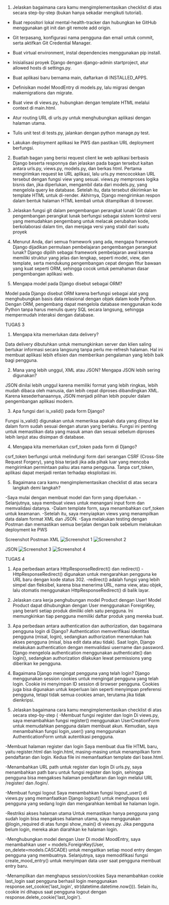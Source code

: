 

1) Jelaskan bagaimana cara kamu mengimplementasikan checklist di atas secara step-by-step (bukan hanya sekadar mengikuti tutorial).
- Buat repositori lokal mental-health-tracker dan hubungkan ke GitHub menggunakan git init dan git remote add origin.

- Git terpasang, konfigurasi nama pengguna dan email untuk commit, serta aktifkan Git Credential Manager.

- Buat virtual environment, instal dependencies menggunakan pip install.

- Inisialisasi proyek Django dengan django-admin startproject, atur allowed hosts di settings.py.

- Buat aplikasi baru bernama main, daftarkan di INSTALLED_APPS.

- Definisikan model MoodEntry di models.py, lalu migrasi dengan makemigrations dan migrate.

- Buat view di views.py, hubungkan dengan template HTML melalui context di main.html.

- Atur routing URL di urls.py untuk menghubungkan aplikasi dengan halaman utama.

- Tulis unit test di tests.py, jalankan dengan python manage.py test.

- Lakukan deployment aplikasi ke PWS dan pastikan URL deployment berfungsi.

2)  Buatlah bagan yang berisi request client ke web aplikasi berbasis Django beserta responnya dan jelaskan pada bagan tersebut kaitan antara urls.py, views.py, models.py, dan berkas html.
Pertama mengirimkan request ke URL aplikasi, lalu urls.py mencocokkan URL tersebut dengan fungsi view yang sesuai. views.py memproses logika bisnis dan, jika diperlukan, mengambil data dari models.py, yang mengelola query ke database. Setelah itu, data tersebut dikirimkan ke template HTML untuk di-render. Akhirnya, Django mengirimkan respon dalam bentuk halaman HTML kembali untuk ditampilkan di browser.

3)  Jelaskan fungsi git dalam pengembangan perangkat lunak!
Git dalam pengembangan perangkat lunak berfungsi sebagai sistem kontrol versi yang memudahkan pengembang untuk melacak perubahan kode, berkolaborasi dalam tim, dan menjaga versi yang stabil dari suatu proyek

4)  Menurut Anda, dari semua framework yang ada, mengapa framework Django dijadikan permulaan pembelajaran pengembangan perangkat lunak?
Django dipilih sebagai framework pembelajaran awal karena memiliki struktur yang jelas dan lengkap, seperti model, view, dan template, serta mendukung pengembangan cepat dengan fitur bawaan yang kuat seperti ORM, sehingga cocok untuk pemahaman dasar pengembangan aplikasi web.

5)  Mengapa model pada Django disebut sebagai ORM?


Model pada Django disebut ORM karena berfungsi sebagai alat yang menghubungkan basis data relasional dengan objek dalam kode Python. Dengan ORM, pengembang dapat mengelola database menggunakan kode Python tanpa harus menulis query SQL secara langsung, sehingga mempermudah interaksi dengan database.




TUGAS 3



1. Mengapa kita memerlukan data delivery?

Data delivery dibutuhkan untuk memungkinkan server dan klien saling bertukar informasi secara langsung tanpa perlu me-refresh halaman. Hal ini membuat aplikasi lebih efisien dan memberikan pengalaman yang lebih baik bagi pengguna.

2. Mana yang lebih unggul, XML atau JSON? Mengapa JSON lebih sering digunakan?

JSON dinilai lebih unggul karena memiliki format yang lebih ringkas, lebih mudah dibaca oleh manusia, dan lebih cepat diproses dibandingkan XML. Karena kesederhanaannya, JSON menjadi pilihan lebih populer dalam pengembangan aplikasi modern.

3. Apa fungsi dari is_valid() pada form Django?

Fungsi is_valid() digunakan untuk memeriksa apakah data yang diinput ke dalam form sudah sesuai dengan aturan yang berlaku. Fungsi ini penting untuk memastikan data yang masuk aman dan sesuai sebelum diproses lebih lanjut atau disimpan di database.

4. Mengapa kita memerlukan csrf_token pada form di Django?

csrf_token berfungsi untuk melindungi form dari serangan CSRF (Cross-Site Request Forgery), yang bisa terjadi jika ada pihak luar yang mencoba mengirimkan permintaan palsu atas nama pengguna. Tanpa csrf_token, aplikasi dapat menjadi rentan terhadap eksploitasi ini.

5. Bagaimana cara kamu mengimplementasikan checklist di atas secara langkah demi langkah?


-Saya mulai dengan membuat model dan form yang diperlukan.
-Selanjutnya, saya membuat views untuk menangani input form dan memvalidasi datanya.
-Dalam template form, saya menambahkan csrf_token untuk keamanan.
-Setelah itu, saya menyiapkan views yang menampilkan data dalam format XML dan JSON.
-Saya melakukan testing dengan Postman dan memastikan semua berjalan dengan baik sebelum melakukan deployment ke PWS

Screenshot Postman
XML
![Screenshot 1](images/1.png)
![Screenshot 2](images/2.png)

JSON
![Screenshot 3](images/3.png)
![Screenshot 4](images/4.png)


TUGAS 4

1) Apa perbedaan antara HttpResponseRedirect() dan redirect()
-HttpResponseRedirect() digunakan untuk mengarahkan pengguna ke URL baru dengan kode status 302.
-redirect() adalah fungsi yang lebih simpel dan fleksibel, karena bisa menerima URL, nama view, atau objek, lalu otomatis menggunakan HttpResponseRedirect() di balik layar.

2) Jelaskan cara kerja penghubungan model Product dengan User!
Model Product dapat dihubungkan dengan User menggunakan ForeignKey, yang berarti setiap produk dimiliki oleh satu pengguna. Ini memungkinkan tiap pengguna memiliki daftar produk yang mereka buat.

3) Apa perbedaan antara authentication dan authorization, dan bagaimana pengguna login di Django?
Authentication memverifikasi identitas pengguna (misal, login), sedangkan authorization menentukan hak akses pengguna (misal, bisa edit data atau tidak). Saat login, Django melakukan authentication dengan memvalidasi username dan password. Django mengelola authentication menggunakan authenticate() dan login(), sedangkan authorization dilakukan lewat permissions yang diberikan ke pengguna.

4) Bagaimana Django mengingat pengguna yang telah login?
Django menggunakan session cookies untuk mengingat pengguna yang telah login. Cookie ini menyimpan ID session di browser pengguna. Cookies juga bisa digunakan untuk keperluan lain seperti menyimpan preferensi pengguna, tetapi tidak semua cookies aman, terutama jika tidak dienkripsi.

5) Jelaskan bagaimana cara kamu mengimplementasikan checklist di atas secara step-by-step (
-Membuat fungsi register dan login
Di views.py, saya menambahkan fungsi register() menggunakan UserCreationForm untuk memudahkan pengguna dalam membuat akun. Kemudian, saya menambahkan fungsi login_user() yang menggunakan AuthenticationForm untuk autentikasi pengguna.

-Membuat halaman register dan login
Saya membuat dua file HTML baru, yaitu register.html dan login.html, masing-masing untuk menampilkan form pendaftaran dan login. Kedua file ini memanfaatkan template dari base.html.

-Menambahkan URL path untuk register dan login
Di urls.py, saya menambahkan path baru untuk fungsi register dan login, sehingga pengguna bisa mengakses halaman pendaftaran dan login melalui URL /register/ dan /login/.

-Membuat fungsi logout
Saya menambahkan fungsi logout_user() di views.py yang memanfaatkan Django logout() untuk menghapus sesi pengguna yang sedang login dan mengarahkan kembali ke halaman login.

-Restriksi akses halaman utama
Untuk memastikan hanya pengguna yang sudah login bisa mengakses halaman utama, saya menggunakan @login_required di atas fungsi show_main() di views.py. Jika pengguna belum login, mereka akan diarahkan ke halaman login.

-Menghubungkan model dengan User
Di model MoodEntry, saya menambahkan user = models.ForeignKey(User, on_delete=models.CASCADE) untuk mengaitkan setiap mood entry dengan pengguna yang membuatnya. Selanjutnya, saya memodifikasi fungsi create_mood_entry() untuk menyimpan data user saat pengguna membuat entry baru.

-Menampilkan dan menghapus session/cookies
Saya menambahkan cookie last_login saat pengguna berhasil login menggunakan response.set_cookie('last_login', str(datetime.datetime.now())). Selain itu, cookie ini dihapus saat pengguna logout dengan response.delete_cookie('last_login').